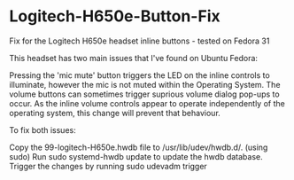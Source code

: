 # Logitech-H650e-Button-Fix
Fix for the Logitech H650e headset inline buttons - tested on Fedora 31

This headset has two main issues that I've found on Ubuntu Fedora:

Pressing the 'mic mute' button triggers the LED on the inline controls to illuminate, however the mic is not muted within the Operating System.
The volume buttons can sometimes trigger suprious volume dialog pop-ups to occur. As the inline volume controls appear to operate independently of the operating system, this change will prevent that behaviour.

To fix both issues:

Copy the 99-logitech-H650e.hwdb file to /usr/lib/udev/hwdb.d/. (using sudo)
Run sudo systemd-hwdb update to update the hwdb database.
Trigger the changes by running sudo udevadm trigger

